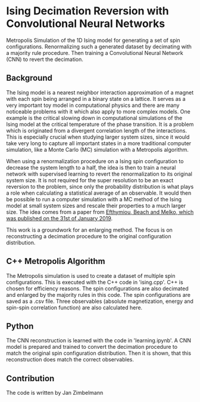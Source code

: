 # Ising Decimation Reversion with Convolutional Neural Networks

Metropolis Simulation of the 1D Ising model for generating a set of spin configurations. Renormalizing such a generated dataset by decimating with a majority rule procedure. Then training a Convolutional Neural Network (CNN) to revert the decimation.

## Background

The Ising model is a nearest neighbor interaction approximation of a magnet with each spin being arranged in a binary state on a lattice. It serves as a very important toy model in computational physics and there are many noticeable problems with it which also apply to more complex models. One example is the critical slowing down in computational simulations of the Ising model at the critical temperature of the phase transition. It is a problem which is originated from a divergent correlation length of the interactions. This is especially crucial when studying larger system sizes, since it would take very long to capture all important states in a more traditional computer simulation, like a Monte Carlo (MC) simulation with a Metropolis algorithm.

When using a renormalization procedure on a Ising spin configuration to decrease the system length to a half, the idea is then to train a neural network with supervised learning to revert the renormalization to its original system size. It is not required for the super resolution to be an exact reversion to the problem, since only the probability distribution is what plays a role when calculating a statistical average of an observable. It would then be possible to run a computer simulation with a MC method of the Ising model at small system sizes and rescale their properties to a much larger size. The idea comes from a paper from [Efthymiou, Beach and Melko, which was published on the 31st of January 2019](https://arxiv.org/abs/1810.02372).

This work is a groundwork for an enlarging method. The focus is on reconstructing a decimation procedure to the original configuration distribution.

## C++ Metropolis Algorithm

The Metropolis simulation is used to create a dataset of multiple spin configurations. This is executed with the C++ code in 'ising.cpp'. C++ is chosen for efficiency reasons. The spin configurations are also decimated and enlarged by the majority rules in this code. The spin configurations are saved as a .csv file. Three observables (absolute magnetization, energy and spin-spin correlation function) are also calculated here.

## Python

The CNN reconstruction is learned with the code in 'learning.ipynb'. A CNN model is prepared and trained to convert the decimation procedure to match the original spin configuration distribution. Then it is shown, that this reconstruction does match the correct observables.

## Contribution

The code is written by Jan Zimbelmann
